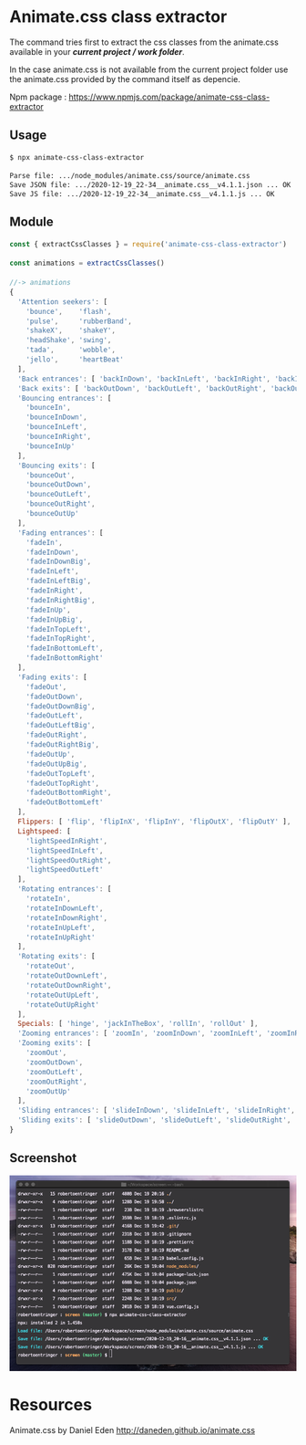 # Animate.css class extractor

The command tries first to extract the css classes from the animate.css available in your **_current project / work folder_**.

In the case animate.css is not available from the current project folder use the animate.css provided by the command itself as depencie.

Npm package : https://www.npmjs.com/package/animate-css-class-extractor

## Usage

```shell
$ npx animate-css-class-extractor

Parse file: .../node_modules/animate.css/source/animate.css
Save JSON file: .../2020-12-19_22-34__animate.css__v4.1.1.json ... OK
Save JS file: .../2020-12-19_22-34__animate.css__v4.1.1.js ... OK

```

## Module

```js
const { extractCssClasses } = require('animate-css-class-extractor')

const animations = extractCssClasses()

//-> animations
{
  'Attention seekers': [
    'bounce',    'flash',
    'pulse',     'rubberBand',
    'shakeX',    'shakeY',
    'headShake', 'swing',
    'tada',      'wobble',
    'jello',     'heartBeat'
  ],
  'Back entrances': [ 'backInDown', 'backInLeft', 'backInRight', 'backInUp' ],
  'Back exits': [ 'backOutDown', 'backOutLeft', 'backOutRight', 'backOutUp' ],
  'Bouncing entrances': [
    'bounceIn',
    'bounceInDown',
    'bounceInLeft',
    'bounceInRight',
    'bounceInUp'
  ],
  'Bouncing exits': [
    'bounceOut',
    'bounceOutDown',
    'bounceOutLeft',
    'bounceOutRight',
    'bounceOutUp'
  ],
  'Fading entrances': [
    'fadeIn',
    'fadeInDown',
    'fadeInDownBig',
    'fadeInLeft',
    'fadeInLeftBig',
    'fadeInRight',
    'fadeInRightBig',
    'fadeInUp',
    'fadeInUpBig',
    'fadeInTopLeft',
    'fadeInTopRight',
    'fadeInBottomLeft',
    'fadeInBottomRight'
  ],
  'Fading exits': [
    'fadeOut',
    'fadeOutDown',
    'fadeOutDownBig',
    'fadeOutLeft',
    'fadeOutLeftBig',
    'fadeOutRight',
    'fadeOutRightBig',
    'fadeOutUp',
    'fadeOutUpBig',
    'fadeOutTopLeft',
    'fadeOutTopRight',
    'fadeOutBottomRight',
    'fadeOutBottomLeft'
  ],
  Flippers: [ 'flip', 'flipInX', 'flipInY', 'flipOutX', 'flipOutY' ],
  Lightspeed: [
    'lightSpeedInRight',
    'lightSpeedInLeft',
    'lightSpeedOutRight',
    'lightSpeedOutLeft'
  ],
  'Rotating entrances': [
    'rotateIn',
    'rotateInDownLeft',
    'rotateInDownRight',
    'rotateInUpLeft',
    'rotateInUpRight'
  ],
  'Rotating exits': [
    'rotateOut',
    'rotateOutDownLeft',
    'rotateOutDownRight',
    'rotateOutUpLeft',
    'rotateOutUpRight'
  ],
  Specials: [ 'hinge', 'jackInTheBox', 'rollIn', 'rollOut' ],
  'Zooming entrances': [ 'zoomIn', 'zoomInDown', 'zoomInLeft', 'zoomInRight', 'zoomInUp' ],
  'Zooming exits': [
    'zoomOut',
    'zoomOutDown',
    'zoomOutLeft',
    'zoomOutRight',
    'zoomOutUp'
  ],
  'Sliding entrances': [ 'slideInDown', 'slideInLeft', 'slideInRight', 'slideInUp' ],
  'Sliding exits': [ 'slideOutDown', 'slideOutLeft', 'slideOutRight', 'slideOutUp' ]
}
```

## Screenshot

[![screenshot.png](screenshot.png)](https://www.npmjs.com/package/animate-css-class-extractor)

# Resources

Animate.css by Daniel Eden
http://daneden.github.io/animate.css
